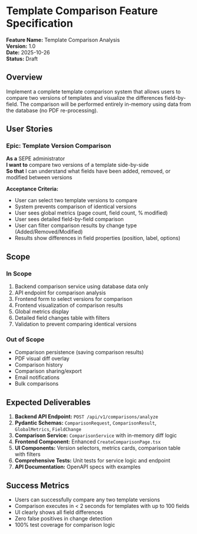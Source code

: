 # Template Comparison Feature Specification

**Feature Name:** Template Comparison Analysis  
**Version:** 1.0  
**Date:** 2025-10-26  
**Status:** Draft

## Overview

Implement a complete template comparison system that allows users to compare two versions of templates and visualize the differences field-by-field. The comparison will be performed entirely in-memory using data from the database (no PDF re-processing).

## User Stories

### Epic: Template Version Comparison

**As a** SEPE administrator  
**I want to** compare two versions of a template side-by-side  
**So that** I can understand what fields have been added, removed, or modified between versions

**Acceptance Criteria:**

- User can select two template versions to compare
- System prevents comparison of identical versions
- User sees global metrics (page count, field count, % modified)
- User sees detailed field-by-field comparison
- User can filter comparison results by change type (Added/Removed/Modified)
- Results show differences in field properties (position, label, options)

## Scope

### In Scope

1. Backend comparison service using database data only
2. API endpoint for comparison analysis
3. Frontend form to select versions for comparison
4. Frontend visualization of comparison results
5. Global metrics display
6. Detailed field changes table with filters
7. Validation to prevent comparing identical versions

### Out of Scope

- Comparison persistence (saving comparison results)
- PDF visual diff overlay
- Comparison history
- Comparison sharing/export
- Email notifications
- Bulk comparisons

## Expected Deliverables

1. **Backend API Endpoint:** `POST /api/v1/comparisons/analyze`
2. **Pydantic Schemas:** `ComparisonRequest`, `ComparisonResult`, `GlobalMetrics`, `FieldChange`
3. **Comparison Service:** `ComparisonService` with in-memory diff logic
4. **Frontend Component:** Enhanced `CreateComparisonPage.tsx`
5. **UI Components:** Version selectors, metrics cards, comparison table with filters
6. **Comprehensive Tests:** Unit tests for service logic and endpoint
7. **API Documentation:** OpenAPI specs with examples

## Success Metrics

- Users can successfully compare any two template versions
- Comparison executes in < 2 seconds for templates with up to 100 fields
- UI clearly shows all field differences
- Zero false positives in change detection
- 100% test coverage for comparison logic
